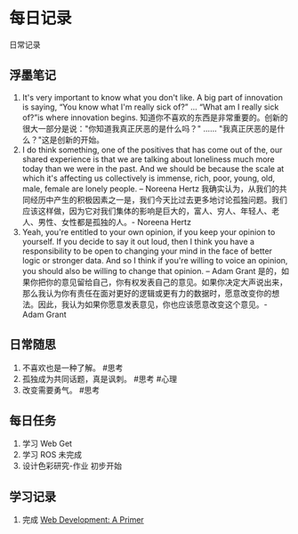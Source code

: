 # 每日记录
日常记录

## 浮墨笔记

1. It's very important to know what you don't like. A big part of innovation is saying, “You know what I'm really sick of?” ... “What am I really sick of?”is where innovation begins.
知道你不喜欢的东西是非常重要的。创新的很大一部分是说："你知道我真正厌恶的是什么吗？" ...... "我真正厌恶的是什么？"这是创新的开始。
2. I do think something, one of the positives that has come out of the, our shared experience is that we are talking about loneliness much more today than we were in the past. And we should be because the scale at which it's affecting us collectively is immense, rich, poor, young, old, male, female are lonely people. – Noreena Hertz
我确实认为，从我们的共同经历中产生的积极因素之一是，我们今天比过去更多地讨论孤独问题。我们应该这样做，因为它对我们集体的影响是巨大的，富人、穷人、年轻人、老人、男性、女性都是孤独的人。- Noreena Hertz
3. Yeah, you're entitled to your own opinion, if you keep your opinion to yourself. If you decide to say it out loud, then I think you have a responsibility to be open to changing your mind in the face of better logic or stronger data. And so I think if you're willing to voice an opinion, you should also be willing to change that opinion. – Adam Grant
是的，如果你把你的意见留给自己，你有权发表自己的意见。如果你决定大声说出来，那么我认为你有责任在面对更好的逻辑或更有力的数据时，愿意改变你的想法。因此，我认为如果你愿意发表意见，你也应该愿意改变这个意见。- Adam Grant


## 日常随思

1. 不喜欢也是一种了解。 #思考
2. 孤独成为共同话题，真是讽刺。 #思考 #心理
3. 改变需要勇气。 #思考


## 每日任务

1. 学习 Web Get
2. 学习 ROS 未完成
3. 设计色彩研究-作业 初步开始

## 学习记录

1. 完成 [Web Development: A Primer](https://www.educative.io/courses/web-development-a-primer)

